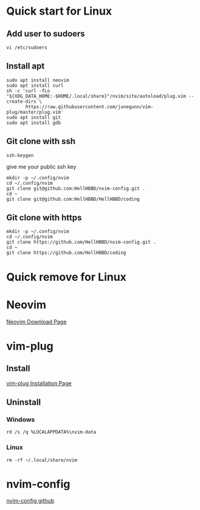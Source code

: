 # Quick start for Linux

## Add user to sudoers

```
vi /etc/sudoers
```

## Install apt

```
sudo apt install neovim
sudo apt install curl
sh -c 'curl -fLo "${XDG_DATA_HOME:-$HOME/.local/share}"/nvim/site/autoload/plug.vim --create-dirs \
       https://raw.githubusercontent.com/junegunn/vim-plug/master/plug.vim'
sudo apt install git
sudo apt install gdb
```

## Git clone with ssh

```
ssh-keygen
```

give me your public ssh key

```
mkdir -p ~/.config/nvim
cd ~/.config/nvim
git clone git@github.com:HellHBBD/nvim-config.git .
cd ~
git clone git@github.com:HellHBBD/HellHBBD/coding
```

## Git clone with https

```
mkdir -p ~/.config/nvim
cd ~/.config/nvim
git clone https://github.com/HellHBBD/nvim-config.git .
cd ~
git clone https://github.com/HellHBBD/coding
```

# Quick remove for Linux

# Neovim

[Neovim Download Page](https://github.com/neovim/neovim/wiki/Installing-Neovim#install-from-download)

# vim-plug

## Install

[vim-plug Installation Page](https://github.com/junegunn/vim-plug#neovim)

## Uninstall

### Windows

```
rd /s /q %LOCALAPPDATA%\nvim-data
```

### Linux

```
rm -rf ~/.local/share/nvim
```

# nvim-config

[nvim-config github](https://github.com/HellHBBD/nvim-config)
